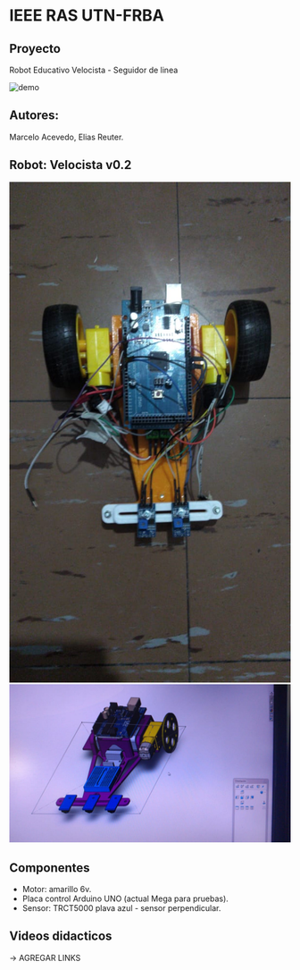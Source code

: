 # IEEE RAS UTN-FRBA

## Proyecto 

Robot Educativo Velocista - Seguidor de linea

![demo](./images/demo.gif)


## Autores: 

Marcelo Acevedo, Elias Reuter.



## Robot: Velocista v0.2
![Prototipo](./images/prototipo.jpeg)
![Diseño](./images/diseno.jpeg)

## Componentes
  - Motor: amarillo 6v.
  - Placa control Arduino UNO (actual Mega para pruebas).
  - Sensor: TRCT5000 plava azul - sensor perpendicular.

## Videos didacticos

-> AGREGAR LINKS



